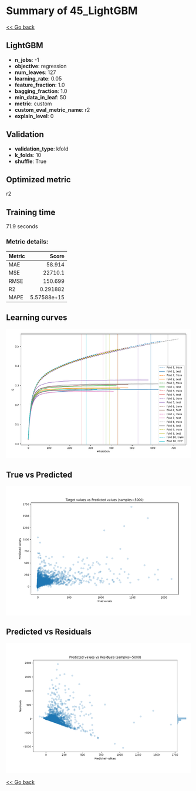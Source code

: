 # Summary of 45_LightGBM

[<< Go back](../README.md)


## LightGBM
- **n_jobs**: -1
- **objective**: regression
- **num_leaves**: 127
- **learning_rate**: 0.05
- **feature_fraction**: 1.0
- **bagging_fraction**: 1.0
- **min_data_in_leaf**: 50
- **metric**: custom
- **custom_eval_metric_name**: r2
- **explain_level**: 0

## Validation
 - **validation_type**: kfold
 - **k_folds**: 10
 - **shuffle**: True

## Optimized metric
r2

## Training time

71.9 seconds

### Metric details:
| Metric   |           Score |
|:---------|----------------:|
| MAE      |    58.914       |
| MSE      | 22710.1         |
| RMSE     |   150.699       |
| R2       |     0.291882    |
| MAPE     |     5.57588e+15 |



## Learning curves
![Learning curves](learning_curves.png)
## True vs Predicted

![True vs Predicted](true_vs_predicted.png)


## Predicted vs Residuals

![Predicted vs Residuals](predicted_vs_residuals.png)



[<< Go back](../README.md)
